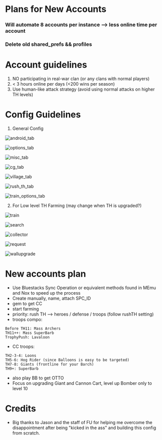 # Plans for New Accounts

### Will automate 8 accounts per instance --> less online time per account
### Delete old shared_prefs && profiles

# Account guidelines
1. NO participating in real-war clan (or any clans with normal players)
2. < 3 hours online per days (<200 wins per season)
3. Use human-like attack strategy (avoid using normal attacks on higher TH levels)

# Config Guidelines
1. General Config


![android_tab](sample_cfg/general_cfg/android_tab.png)


![options_tab](sample_cfg/general_cfg/options_tab.png)


![misc_tab](sample_cfg/general_cfg/misc_tab.png)


![cg_tab](sample_cfg/general_cfg/cg_tab.png)


![village_tab](sample_cfg/general_cfg/village_tab.png)


![rush_th_tab](sample_cfg/general_cfg/rush_th_tab.png)


![train_options_tab](sample_cfg/general_cfg/train_options_tab.png)


2. For Low level TH Farming (may change when TH is upgraded?)


![train](sample_cfg/th_dependent_cfg/train_low_th_tab.png)


![search](sample_cfg/th_dependent_cfg/search_low_th_tab.png)


![collector](sample_cfg/th_dependent_cfg/collector_low_th_tab.png)


![request](sample_cfg/th_dependent_cfg/request_troop_tab.png)


![wallupgrade](sample_cfg/th_dependent_cfg/wall_upgrade_tab.png)


# New accounts plan
- Use Bluestacks Sync Operation or equivalent methods found in MEmu and Nox to speed up the process
- Create manually, name, attach SPC_ID
- gem to get CC
- start farming
- priority: rush TH --> heroes / defense / troops (follow rushTH setting)
- troops compo:


```
Before TH11: Mass Archers
TH11++: Mass SuperBarb
TrophyPush: Lavaloon
``` 
- CC troops:


```
TH2-3-4: Loons
TH5-6: Hog Rider (since Balloons is easy to be targeted)
TH7-8: Giants (frontline for your Barch)
TH9+: SuperBarb
```

- also play BB to get OTTO
- Focus on upgrading Giant and Cannon Cart, level up Bomber only to level 10


# Credits
- Big thanks to Jason and the staff of FU for helping me overcome the disappointment after being "kicked in the ass" and building this config from scratch.
